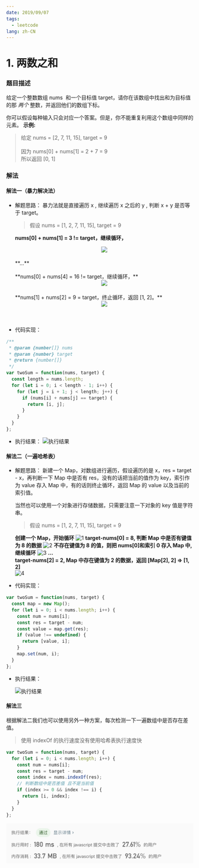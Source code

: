 ```yaml
---
date: 2019/09/07
tags:
  - leetcode
lang: zh-CN
---
```


# 1. 两数之和

### 题目描述

给定一个整数数组 nums  和一个目标值 target，请你在该数组中找出和为目标值的那 _两个_ 整数，并返回他们的数组下标。

你可以假设每种输入只会对应一个答案。但是，你不能重复利用这个数组中同样的元素。
**示例:**

> 给定 nums = [2, 7, 11, 15], target = 9 <br/><br/> 因为 nums[0] + nums[1] = 2 + 7 = 9 <br/> 所以返回 [0, 1]

### 解法

#### 解法一（暴力解决法）

- 解题思路：
  暴力法就是直接遍历 x , 继续遍历 x 之后的 y , 判断 x + y 是否等于 target。

  > 假设 nums = [1, 2, 7, 11, 15], target = 9

  **nums[0] + nums[1] = 3 != target，继续循环，**
  <br/>

  <div style="text-align: center"><img src="https://raw.githubusercontent.com/volcanoliuc/vue-blog/images/images20190910093746.png" style="height: 250px;"/></div>
  <br/>
  **...**
  <br/>
  <br/>
  **nums[0] + nums[4] = 16 != target，继续循环，**
  <br/>
  <div style="text-align: center"><img src="https://raw.githubusercontent.com/volcanoliuc/vue-blog/images/images20190910094206.png" style="height: 250px;"/></div>
  <br/>
  **nums[1] + nums[2] = 9 = target，终止循环，返回 [1, 2]。**
  <br/>
  <div style="text-align: center"><img src="https://raw.githubusercontent.com/volcanoliuc/vue-blog/images/images20190910094501.png" style="height: 250px;"/></div>
  <br/>
  <br/>

- 代码实现：

```js
/**
 * @param {number[]} nums
 * @param {number} target
 * @return {number[]}
 */
var twoSum = function(nums, target) {
  const length = nums.length;
  for (let i = 0; i < length - 1; i++) {
    for (let j = i + 1; j < length; j++) {
      if (nums[i] + nums[j] == target) {
        return [i, j];
      }
    }
  }
};
```

- 执行结果：
  ![执行结果](https://raw.githubusercontent.com/volcanoliuc/vue-blog/images/images20190907140754.png)

#### 解法二（一遍哈希表）

- 解题思路：
  新建一个 Map，对数组进行遍历，假设遍历的是 x，res = target - x，再判断一下 Map 中是否有 res，没有的话把当前的值作为 key，索引作为 value 存入 Map 中，有的话则终止循环，返回 Map 的 value 以及当前的索引值。

  当然也可以使用一个对象进行存储数据，只需要注意一下对象的 key 值是字符串。

  > 假设 nums = [1, 2, 7, 11, 15], target = 9

  **创建一个 Map，开始循环**
  ![1](https://i.loli.net/2019/09/10/ZDBMlYQcgeGKhFx.png)
  **target-nums[0] = 8, 判断 Map 中是否有键值为 8 的数据**
  ![2](https://i.loli.net/2019/09/10/5wbuCvD6VjUNJXg.png)
  **不存在键值为 8 的值，则把 nums[0]和索引 0 存入 Map 中, 继续循环**
  ![3](https://i.loli.net/2019/09/10/C2x85jDXMTNrldo.png)
  **...**
  <br/>
  **target-nums[2] = 2, Map 中存在键值为 2 的数据，返回 [Map[2], 2] => [1, 2]**
  <br/>
  ![4](https://i.loli.net/2019/09/10/SeU8sVLOzAtNcul.png)

- 代码实现：

```js
var twoSum = function(nums, target) {
  const map = new Map();
  for (let i = 0; i < nums.length; i++) {
    const num = nums[i];
    const res = target - num;
    const value = map.get(res);
    if (value !== undefined) {
      return [value, i];
    }
    map.set(num, i);
  }
};
```

- 执行结果：

  ![执行结果](https://raw.githubusercontent.com/volcanoliuc/vue-blog/images/images20190908095621.png)

#### 解法三

根据解法二我们也可以使用另外一种方案，每次检测一下一遍数组中是否存在差值。

> 使用 indexOf 的执行速度没有使用哈希表执行速度快

```js
var twoSum = function(nums, target) {
  for (let i = 0; i < nums.length; i++) {
    const num = nums[i];
    const res = target - num;
    const index = nums.indexOf(res);
    // 判断数组中是否差值 且不是当前值
    if (index >= 0 && index !== i) {
      return [i, index];
    }
  }
};
```

![执行结果](https://raw.githubusercontent.com/lemon-lc/vue-blog/images/images20191123114058.png)
